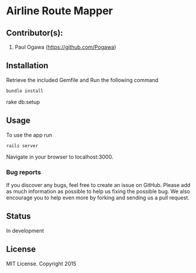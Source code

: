 # Airline Route Mapper

## Contributor(s):
1. Paul Ogawa (https://github.com/Pogawa)


## Installation


Retrieve the included Gemfile and Run the following command
```
bundle install
```
rake db:setup


## Usage

To use the app run
```
rails server
```
Navigate in your browser to localhost:3000.

### Bug reports

If you discover any bugs, feel free to create an issue on GitHub. Please add as much information as
possible to help us fixing the possible bug. We also encourage you to help even more by forking and
sending us a pull request.


## Status
In development

## License

MIT License. Copyright 2015
